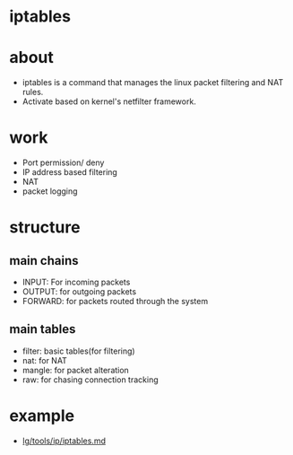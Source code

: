 # iptables

# about

- iptables is a command that manages the linux packet filtering and NAT rules.
- Activate based on kernel's netfilter framework.

# work

- Port permission/ deny
- IP address based filtering
- NAT
- packet logging

# structure

## main chains

- INPUT: For incoming packets
- OUTPUT: for outgoing packets
- FORWARD: for packets routed through the system

## main tables

- filter: basic tables(for filtering)
- nat: for NAT
- mangle: for packet alteration
- raw: for chasing connection tracking

# example

- [lg/tools/ip/iptables.md](../../../work/lg/tools/ip/iptables.md)